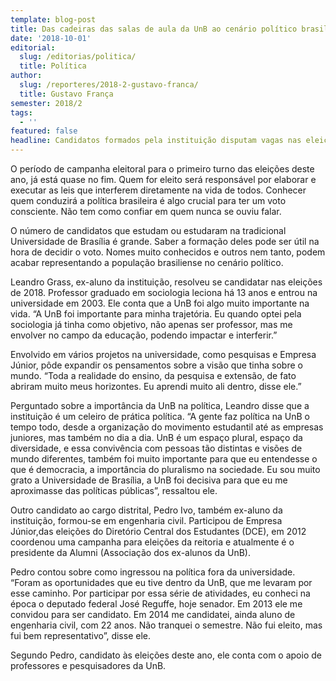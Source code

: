 ```yaml
---
template: blog-post
title: Das cadeiras das salas de aula da UnB ao cenário político brasileiro
date: '2018-10-01'
editorial:
  slug: /editorias/politica/
  title: Política
author:
  slug: /reporteres/2018-2-gustavo-franca/
  title: Gustavo França
semester: 2018/2
tags:
  - ''
featured: false
headline: Candidatos formados pela instituição disputam vagas nas eleições de 2018
---
```

O período de campanha eleitoral para o primeiro turno das eleições deste ano, já está quase no fim. Quem for eleito será responsável por elaborar e executar as leis que interferem diretamente na vida de todos. Conhecer quem conduzirá a política brasileira é algo crucial para ter um voto consciente. Não tem como confiar em quem nunca se ouviu falar.

O número de candidatos que estudam ou estudaram na tradicional Universidade de Brasília é grande. Saber a formação deles pode ser útil na hora de decidir o voto. Nomes muito conhecidos e outros nem tanto, podem acabar representando a população brasiliense no cenário político. 

Leandro Grass, ex-aluno da instituição, resolveu se candidatar nas eleições de 2018. Professor graduado em sociologia leciona há 13 anos e entrou na universidade em 2003. Ele conta que a UnB foi algo muito importante na vida. “A UnB foi importante para minha trajetória. Eu quando optei pela sociologia já tinha como objetivo, não apenas ser professor, mas me envolver no campo da educação, podendo impactar e interferir.”

Envolvido em vários projetos na universidade, como pesquisas e Empresa Júnior, pôde expandir os pensamentos sobre a visão que tinha sobre o mundo. “Toda a realidade do ensino, da pesquisa e extensão, de fato abriram muito meus horizontes. Eu aprendi muito ali dentro, disse ele.”

Perguntado sobre a importância da UnB na política, Leandro disse que a instituição é um celeiro de prática política. “A gente faz política na UnB o tempo todo, desde a organização do movimento estudantil até as empresas juniores, mas também no dia a dia.  UnB é um espaço plural, espaço da diversidade, e essa convivência com pessoas tão distintas e visões de mundo diferentes, também foi muito importante para que eu entendesse o que é democracia, a importância do pluralismo na sociedade. Eu sou muito grato a Universidade de Brasília, a UnB foi decisiva para que eu me aproximasse das políticas públicas”, ressaltou ele. 

Outro candidato ao cargo distrital, Pedro Ivo, também ex-aluno da instituição, formou-se em engenharia civil. Participou de Empresa Júnior,das eleições do Diretório Central dos Estudantes (DCE), em 2012 coordenou uma campanha para eleições da reitoria e atualmente é o presidente da Alumni (Associação dos ex-alunos da UnB).

Pedro contou sobre como ingressou na política fora da universidade. “Foram as oportunidades que eu tive dentro da UnB, que me levaram por esse caminho. Por participar por essa série de atividades, eu conheci na época o deputado federal José Reguffe, hoje senador. Em 2013 ele me convidou para ser candidato. Em 2014 me candidatei, ainda aluno de engenharia civil, com 22 anos. Não tranquei o semestre. Não fui eleito, mas fui bem representativo”, disse ele. 

Segundo Pedro, candidato às eleições deste ano, ele conta com o apoio de professores e pesquisadores da UnB.
